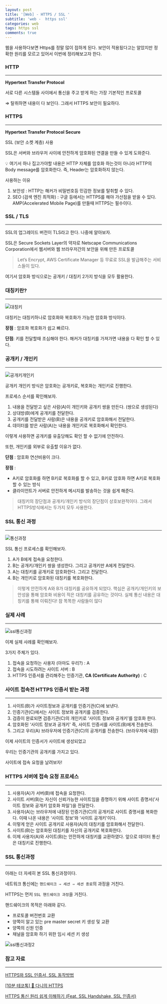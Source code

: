 ```yaml
---
layout: post
title: '[Web] - HTTPS / SSL '
subtitle: 'web -  https ssl'
categories: web
tags: https ssl
comments: true
---
```



웹을 사용하다보면 Https를 정말 많이 접하게 된다. 보안이 적용됬다고는 알았지만 정확한 원리를 모르고 있어서 이번에 정리해보고자 한다. 

### HTTP

---

**Hypertext Transfer Protocol**

서로 다른 시스템들 사이에서 통신을 주고 받게 하는 가장 기본적인 프로토콜

⇒ 탈취하면 내용이 다 보인다. 그래서 HTTPS 보안이 필요하다.

### HTTPS

---

**Hypertext Transfer Protocol Secure**

SSL (보안 소켓 계층) 사용

SSL은 서버와 브라우저 사이에 안전하게 암호화된 연결을 만들 수 있게 도와준다.

<aside>
💡 여기서 하나 집고가야할 내용은
HTTP 자체를 암호화 하는것이 아니라 HTTP의 Body message를 암호화한다.
즉, Header는 암호화하지 않는다.

</aside>

사용하는 이유

1. 보안성 : HTTP는 해커가 비밀번호등 민감한 정보를 탈취할 수 있다.
2. SEO (검색 엔진 최적화) : 구글 등에서는 HTTPS를 해야 가산점을 받을 수 있다. 
AMP(Accelerated Mobile Page)를 만들때 HTTPS는 필수이다.

### SSL / TLS

---

SSL의 업그레이드 버전이 TLS라고 한다. 나중에 알아보자.

SSL은 Secure Sockets Layer의 약자로
Netscape Communications Corporation에서 웹서버와 웹 브라우저간의 보안을 위해 만든 프로토콜

> Let’s Encrypt, AWS Certificate Manager 등 무료로 SSL을 발급해주는 서비스들이 있다.
> 

여기서 암호화 방식으로는 공개키 / 대칭키 2가지 방식을 모두 활용한다.

### 대칭키란?

---

![대칭키](https://classic-sandal-da4.notion.site/image/https%3A%2F%2Fs3-us-west-2.amazonaws.com%2Fsecure.notion-static.com%2F810bd492-c816-4b90-bfe5-1e6048a88489%2F%E1%84%89%E1%85%B3%E1%84%8F%E1%85%B3%E1%84%85%E1%85%B5%E1%86%AB%E1%84%89%E1%85%A3%E1%86%BA_2022-06-05_%E1%84%8B%E1%85%A9%E1%84%92%E1%85%AE_1.26.50.png?table=block&id=415ebd0d-4528-4d09-ad1c-eb5bb13410fa&spaceId=56f598aa-e89d-4146-acaa-3fed6afbd13b&width=2000&userId=&cache=v2)

대칭키는 대칭키하나로 암호화와 복호화가 가능한 암호화 방식이다.

**장점** : 암호화 복호화가 쉽고 빠르다.

**단점**: 키를 전달할때 조심해야 한다. 해커가 대칭키를 가져가면 내용을 다 확인 할 수 있다.

### 공개키 / 개인키

---

![공개키개인키](https://classic-sandal-da4.notion.site/image/https%3A%2F%2Fs3-us-west-2.amazonaws.com%2Fsecure.notion-static.com%2Fe99631f6-d36e-4787-906c-355538368af5%2F%E1%84%89%E1%85%B3%E1%84%8F%E1%85%B3%E1%84%85%E1%85%B5%E1%86%AB%E1%84%89%E1%85%A3%E1%86%BA_2022-06-05_%E1%84%8B%E1%85%A9%E1%84%92%E1%85%AE_1.28.49.png?table=block&id=7c4ded67-8881-46c2-bf4b-e589a6ec5283&spaceId=56f598aa-e89d-4146-acaa-3fed6afbd13b&width=2000&userId=&cache=v2)

공개키 개인키 방식은 암호화는 공개키로, 복호화는 개인키로 진행한다.

프로세스 순서를 확인해보자.

1. 내용을 전달받고 싶은 사람(A)이 개인키와 공개키 쌍을 만든다. (쌍으로 생성된다)
2. 상대방(B)에게 공개키를 전달한다. 
3. 공개키를 전달받은 사람(B)은 내용을 공개키로 암호화해서 전달한다.
4. 데이터를 받은 사람(A)는 내용을 개인키로 복호화해서 확인한다.

이렇게 사용하면 공개키를 유출당해도 확인 할 수 없기에 안전하다.

또한, 개인키를 외부로 유출할 이유가 없다.

**단점** : 암호화 연산비용이 크다.

**장점** : 

- A키로 암호화를 하면 B키로 복호화를 할 수 있고, B키로 암호화 하면 A키로 복호화 할 수 있는 방식
- 클라이언트가 서버로 안전하게 메시지를 발송하는 것을 쉽게 해준다.

> 대칭키의 장단점과 공개키/개인키 방식의 장단점이 상호보완적이다.
그래서 HTTPS방식에서는 두가지 모두 사용한다.
> 

### SSL 통신 과정

---

![통신과정](https://classic-sandal-da4.notion.site/image/https%3A%2F%2Fs3-us-west-2.amazonaws.com%2Fsecure.notion-static.com%2Fcd630096-4cc0-4ea8-95cb-e6dd249fad6e%2F%E1%84%89%E1%85%B3%E1%84%8F%E1%85%B3%E1%84%85%E1%85%B5%E1%86%AB%E1%84%89%E1%85%A3%E1%86%BA_2022-06-05_%E1%84%8B%E1%85%A9%E1%84%92%E1%85%AE_1.32.50.png?table=block&id=44d8951e-450a-41be-a0ed-91063798d32e&spaceId=56f598aa-e89d-4146-acaa-3fed6afbd13b&width=2000&userId=&cache=v2)

SSL 통신 프로세스를 확인해보자.

1. A가 B에게 접속을 요청한다.
2. B는 공개키/개인키 쌍을 생성한다. 그리고 공개키만 A에게 전달한다.
3. A는 대칭키를 공개키로 암호화한다. 그리고 전달한다.
4. B는 개인키로 암호화된 대칭키를 복호화한다.

> 이렇게 안전하게 A와 B가 대칭키를 공유하게 되었다.
핵심은 공개키/개인키의 보안성을 통해 
암호화 비용이 적은 대칭키를 공유하는 것이다.
실제 통신 내용은 대칭키를 통해 이뤄진다!
참 똑똑한 사람들이 많다
> 

### 실제 사례

---

![ssl통신과정](https://classic-sandal-da4.notion.site/image/https%3A%2F%2Fs3-us-west-2.amazonaws.com%2Fsecure.notion-static.com%2F99d69d93-1436-4828-b139-eac8330d1a2b%2F%E1%84%89%E1%85%B3%E1%84%8F%E1%85%B3%E1%84%85%E1%85%B5%E1%86%AB%E1%84%89%E1%85%A3%E1%86%BA_2022-06-05_%E1%84%8B%E1%85%A9%E1%84%92%E1%85%AE_1.35.30.png?table=block&id=ccf0fcfa-089c-4ca7-b7a9-09b7e5c1f903&spaceId=56f598aa-e89d-4146-acaa-3fed6afbd13b&width=2000&userId=&cache=v2)

이제 실제 사례를 확인해보자.

3가지 주체가 있다. 

1. 접속을 요청하는 사용자 (아마도 우리?) : A
2. 접속을 시도하려는 사이트 서버 : B
3. HTTPS 인증서를 관리해주는 인증기관, ****CA (Certificate Authority)****  : C

### 사이트 접속전 HTTPS 인증서 받는 과정

---

1. 사이트(B)가 사이트정보과 공개키를 인증기관(C)에 보낸다.
2. 인증기관(C)에서는 사이트 정보와 공개키를 검증한다.
3. 검증이 완료되면 검증기관(C)의 개인키로 ‘사이트 정보와 공개키’를 암호화 한다.
4. 암호화된 ‘사이트 정보과 공개키' 즉, 사이트 인증서를 사이트(B)에게 전송한다.
5. 그리고 우리(A) 브라우저에 인증기관(C)의 공개키를 전송한다. (브라우저에 내장)

이제 사이트의 인증서가 사이트에 생성되었고

우리는 인증기관의 공개키를 가지고 있다.

사이트에 접속 요청을 날려보자!

### HTTPS 서버에 접속 요청 프로세스

---

1. 사용자(A)가 서버(B)에 접속을 요청한다.
2. 사이트 서버(B)는 자신이 신뢰가능한 사이트임을 증명하기 위해 사이트 증명서(’사이트 정보와 공개키 암호화 파일')을 전달한다.
3. 사용자(A)는 브라우저에 내장된 인증기관(C)의 공개키로 사이트 증명서를 복화한다.
이때 나온 내용은 ‘사이트 정보'와 ‘사이트 공개키'이다.
4. 이렇게 얻은 사이트 공개키로 사용자(A)의 대칭키를 암호화해서 전달한다.
5. 사이트(B)는 암호화된 대칭키를 자신의 공개키로 복호화한다.
6. 이제 사용자(A)와 사이트(B)는 안전하게 대칭키를 교환하였다. 앞으로 데이터 통신은 대칭키로 진행한다.

### SSL 통신과정

---

아래는 더 자세히 본 SSL 통신과정이다.

네트워크 통신에는 `핸드쉐이크 ⇒ 세션 ⇒ 세션 종료`의 과정을 거친다.

HTTPS는 먼저 `SSL 핸드쉐이크 과정`을 거친다.

핸드쉐이크의 목적은 아래와 같다.

- 프로토콜 버전번호 교환
- 양쪽이 알고 있는 pre master secret 키 생성 및 교환
- 양쪽의 신원 인증
- 채널을 암호화 하기 위한 임시 세션 키 생성

![ssl통신과정2](https://classic-sandal-da4.notion.site/image/https%3A%2F%2Fs3-us-west-2.amazonaws.com%2Fsecure.notion-static.com%2Fb4515d87-9d48-4e90-8cc4-7d9e31c87fae%2F%E1%84%89%E1%85%B3%E1%84%8F%E1%85%B3%E1%84%85%E1%85%B5%E1%86%AB%E1%84%89%E1%85%A3%E1%86%BA_2022-06-05_%E1%84%8B%E1%85%A9%E1%84%92%E1%85%AE_1.52.38.png?table=block&id=57abb9cf-9bb5-4863-84e0-e0d9a5c54f66&spaceId=56f598aa-e89d-4146-acaa-3fed6afbd13b&width=2000&userId=&cache=v2)

### 참고 자료

---

[HTTPS와 SSL 인증서, SSL 동작방법](https://wayhome25.github.io/cs/2018/03/11/ssl-https/)

[[10분 테코톡] 🍭 다니의 HTTPS](https://www.youtube.com/watch?v=wPdH7lJ8jf0)

[HTTPS 통신 원리 쉽게 이해하기 (Feat. SSL Handshake, SSL 인증서)](https://nuritech.tistory.com/25)